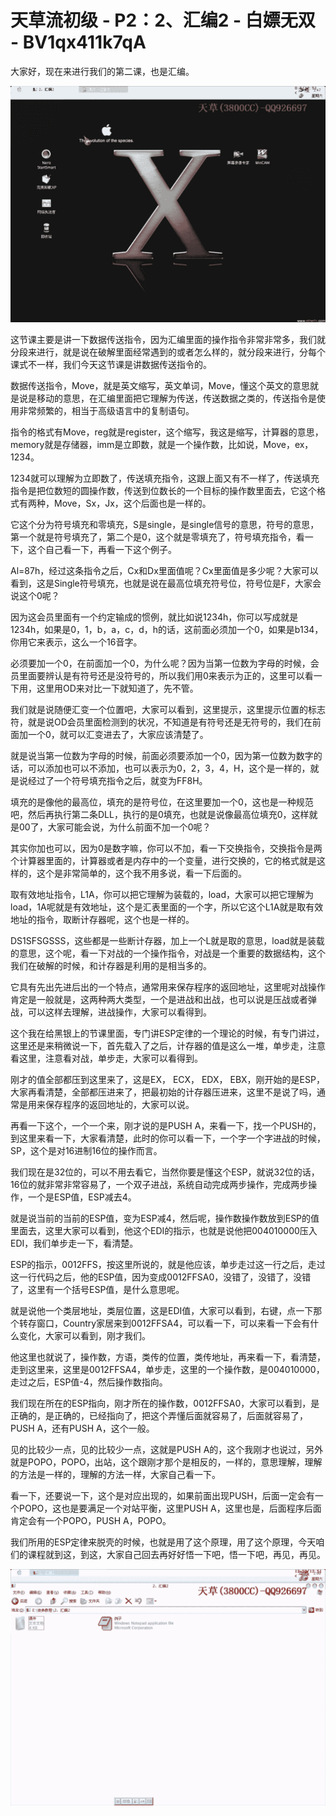 # 天草流初级 - P2：2、汇编2 - 白嫖无双 - BV1qx411k7qA

大家好，现在来进行我们的第二课，也是汇编。

![](img/eb24b7028bf7de047310671d1358d354_1.png)

这节课主要是讲一下数据传送指令，因为汇编里面的操作指令非常非常多，我们就分段来进行，就是说在破解里面经常遇到的或者怎么样的，就分段来进行，分每个课式不一样，我们今天这节课是讲数据传送指令的。

数据传送指令，Move，就是英文缩写，英文单词，Move，懂这个英文的意思就是说是移动的意思，在汇编里面把它理解为传送，传送数据之类的，传送指令是使用非常频繁的，相当于高级语言中的复制语句。

指令的格式有Move，reg就是register，这个缩写，我这是缩写，计算器的意思，memory就是存储器，imm是立即数，就是一个操作数，比如说，Move，ex，1234。

1234就可以理解为立即数了，传送填充指令，这跟上面又有不一样了，传送填充指令是把位数短的圆操作数，传送到位数长的一个目标的操作数里面去，它这个格式有两种，Move，Sx，Jx，这个后面也是一样的。

它这个分为符号填充和零填充，S是single，是single信号的意思，符号的意思，第一个就是符号填充了，第二个是0，这个就是零填充了，符号填充指令，看一下，这个自己看一下，再看一下这个例子。

Al=87h，经过这条指令之后，Cx和Dx里面值呢？Cx里面值是多少呢？大家可以看到，这是Single符号填充，也就是说在最高位填充符号位，符号位是F，大家会说这个0呢？

因为这会员里面有一个约定输成的惯例，就比如说1234h，你可以写成就是1234h，如果是0，1，b，a，c，d，h的话，这前面必须加一个0，如果是b134，你用它来表示，这么一个16音字。

必须要加一个0，在前面加一个0，为什么呢？因为当第一位数为字母的时候，会员里面要辨认是有符号还是没符号的，所以我们用0来表示为正的，这里可以看一下用，这里用OD来对比一下就知道了，先不管。

我们就是说随便汇变一个位置吧，大家可以看到，这里提示，这里提示位置的标志符，就是说OD会员里面检测到的状况，不知道是有符号还是无符号的，我们在前面加一个0，就可以汇变进去了，大家应该清楚了。

就是说当第一位数为字母的时候，前面必须要添加一个0，因为第一位数为数字的话，可以添加也可以不添加，也可以表示为0，2，3，4，H，这个是一样的，就是说经过了一个符号填充指令之后，就变为FF8H。

填充的是像他的最高位，填充的是符号位，在这里要加一个0，这也是一种规范吧，然后再执行第二条DLL，执行的是0填充，也就是说像最高位填充0，这样就是00了，大家可能会说，为什么前面不加一个0呢？

其实你加也可以，因为0是数字嘛，你可以不加，看一下交换指令，交换指令是两个计算器里面的，计算器或者是内存中的一个变量，进行交换的，它的格式就是这样的，这个是非常简单的，这个我不用多说，看一下后面的。

取有效地址指令，L1A，你可以把它理解为装载的，load，大家可以把它理解为load，1A呢就是有效地址，这个是汇表里面的一个字，所以它这个L1A就是取有效地址的指令，取断计存器呢，这个也是一样的。

DS1SFSGSSS，这些都是一些断计存器，加上一个L就是取的意思，load就是装载的意思，这个呢，看一下对战的一个操作指令，对战是一个重要的数据结构，这个我们在破解的时候，和计存器是利用的是相当多的。

它具有先出先进后出的一个特点，通常用来保存程序的返回地址，这里呢对战操作肯定是一般就是，这两种两大类型，一个是进战和出战，也可以说是压战或者弹战，可以这样去理解，进战操作，大家可以看得到。

这个我在给黑银上的节课里面，专门讲ESP定律的一个理论的时候，有专门讲过，这里还是来稍微说一下，首先载入了之后，计存器的值是这么一堆，单步走，注意看这里，注意看对战，单步走，大家可以看得到。

刚才的值全部都压到这里来了，这是EX， ECX， EDX， EBX，刚开始的是ESP，大家再看清楚，全部都压进来了，把最初始的计存器压进来，这里不是说了吗，通常是用来保存程序的返回地址的，大家可以说。

再看一下这个，一个一个来，刚才说的是PUSH A，来看一下，找一个PUSH的，到这里来看一下，大家看清楚，此时的你可以看一下，一个字一个字进战的时候，SP，这个是对16进制16位的操作而言。

我们现在是32位的，可以不用去看它，当然你要是懂这个ESP，就说32位的话，16位的就非常非常容易了，一个双子进战，系统自动完成两步操作，完成两步操作，一个是ESP值，ESP减去4。

就是说当前的当前的ESP值，变为ESP减4，然后呢，操作数操作数放到ESP的值里面去，这里大家可以看到，他这个EDI的指示，也就是说他把004010000压入EDI，我们单步走一下，看清楚。

ESP的指示，0012FFS，按这里所说的，就是他应该，单步走过这一行之后，走过这一行代码之后，他的ESP值，因为变成0012FFSA0，没错了，没错了，没错了，这里有一个括号ESP值，是什么意思呢。

就是说他一个类层地址，类层位置，这是EDI值，大家可以看到，右键，点一下那个转存窗口，Country家居来到0012FFSA4，可以看一下，可以来看一下会有什么变化，大家可以看到，刚才我们。

他这里也就说了，操作数，方语，类传的位置，类传地址，再来看一下，看清楚，走到这里来，这里是0012FFSA4，单步走，这里的一个操作数，是004010000，走过之后，ESP值-4，然后操作数指向。

我们现在所在的ESP指向，刚才所在的操作数，0012FFSA0，大家可以看到，是正确的，是正确的，已经指向了，把这个弄懂后面就容易了，后面就容易了，PUSH A，还有PUSH A，这个一般。

见的比较少一点，见的比较少一点，这就是PUSH A的，这个我刚才也说过，另外就是POPO，POPO，出站，这个跟刚才那个是相反的，一样的，意思理解，理解的方法是一样的，理解的方法一样，大家自己看一下。

看一下，还要说一下，这个是对应出现的，如果前面出现PUSH，后面一定会有一个POPO，这也是要满足一个对站平衡，这里PUSH A，这里也是，后面程序后面肯定会有一个POPO，PUSH A，POPO。

我们所用的ESP定律来脱壳的时候，也就是用了这个原理，用了这个原理，今天咱们的课程就到这，到这，大家自己回去再好好悟一下吧，悟一下吧，再见，再见。



![](img/eb24b7028bf7de047310671d1358d354_3.png)